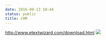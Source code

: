 ```yaml
---
date: 2016-09-13 10:44
status: public
title: CHM
---
```


<http://www.etextwizard.com/download.html>
![](~/10-44-50.jpg)
